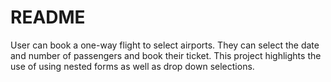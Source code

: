 # README

User can book a one-way flight to select airports. They can select the date and number of passengers and book their ticket.
This project highlights the use of using nested forms as well as drop down selections.
